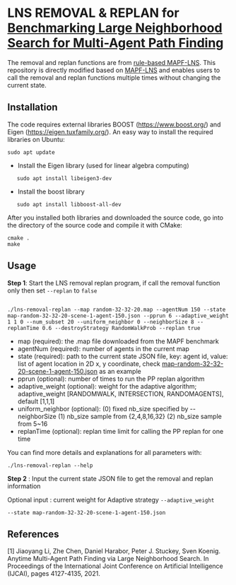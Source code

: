 # LNS REMOVAL & REPLAN for [Benchmarking Large Neighborhood Search for Multi-Agent Path Finding](https://github.com/ChristinaTan0704/mapf-lns-benchmark/tree/main)


The removal and replan functions are from [rule-based MAPF-LNS](https://github.com/Jiaoyang-Li/MAPF-LNS). This repository is directly modified based on [MAPF-LNS](https://github.com/Jiaoyang-Li/MAPF-LNS) and enables users to call the removal and replan functions multiple times without changing the current state.


## Installation 
The code requires external libraries 
BOOST (https://www.boost.org/) and Eigen (https://eigen.tuxfamily.org/). 
An easy way to install the required libraries on Ubuntu:    
```shell script
sudo apt update
```
- Install the Eigen library (used for linear algebra computing)
 ```shell script
    sudo apt install libeigen3-dev
 ```
- Install the boost library 
 ```shell script
    sudo apt install libboost-all-dev
 ```
    
After you installed both libraries and downloaded the source code, 
go into the directory of the source code and compile it with CMake: 

```
cmake .
make 
```
## Usage

**Step 1**: Start the LNS removal replan program, if call the removal function only then set `--replan` to `false`
```shell

./lns-removal-replan --map random-32-32-20.map --agentNum 150 --state map-random-32-32-20-scene-1-agent-150.json --pprun 6 --adaptive_weight 1 1 0 --num_subset 20 --uniform_neighbor 0 --neighborSize 8 --replanTime 0.6 --destroyStrategy RandomWalkProb --replan true

```

- map (required): the .map file downloaded from the MAPF benchmark
- agentNum (required): number of agents in the current map
- state (required): path to the current state JSON file, key: agent id, value: list of agent location in 2D x, y coordinate, check [map-random-32-32-20-scene-1-agent-150.json](map-random-32-32-20-scene-1-agent-150.json) as an example
- pprun (optional): number of times to run the PP replan algorithm
- adaptive_weight (optional): weight for the adaptive algorithm; adaptive_weight [RANDOMWALK, INTERSECTION, RANDOMAGENTS], default [1,1,1]
- uniform_neighbor (optional): (0) fixed nb_size specified by --neighborSize (1) nb_size sample from {2,4,8,16,32} (2) nb_size sample from 5~16
- replanTime (optional): replan time limit for calling the PP replan for one time

You can find more details and explanations for all parameters with:

```
./lns-removal-replan --help
```

**Step 2** : Input the current state JSON file to get the removal and replan information 

Optional input : current weight for Adaptive strategy `--adaptive_weight`
```
--state map-random-32-32-20-scene-1-agent-150.json
```

## References
[1] Jiaoyang Li, Zhe Chen, Daniel Harabor, Peter J. Stuckey, Sven Koenig.
Anytime Multi-Agent Path Finding via Large Neighborhood Search.
In Proceedings of the International Joint Conference on Artificial Intelligence (IJCAI), pages 4127-4135, 2021.         

 

 
